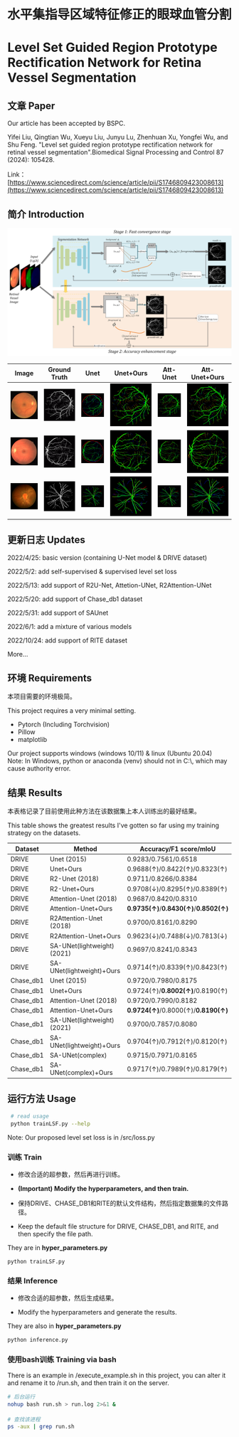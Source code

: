 # 水平集指导区域特征修正的眼球血管分割  
# Level Set Guided Region Prototype Rectification Network for Retina Vessel Segmentation

## 文章 Paper

Our article has been accepted by BSPC.

Yifei Liu, Qingtian Wu, Xueyu Liu, Junyu Lu, Zhenhuan Xu, Yongfei Wu, and Shu Feng. "Level set guided region prototype rectification network for retinal vessel segmentation".Biomedical Signal Processing and Control 87 (2024): 105428.

Link：[https://www.sciencedirect.com/science/article/pii/S1746809423008613](https://www.sciencedirect.com/science/article/pii/S1746809423008613)

## 简介 Introduction

![](figures/flowchart.png)

| Image                    | Ground Truth                | Unet                       | Unet+Ours                     | Att-Unet                      | Att-Unet+Ours                    |
| ------------------------ | ------------------------ | ------------------------ | ------------------------ | ------------------------ | ------------------------ |
| ![](figures/Image/16_test.png) | ![](figures/gt/16_manual2.gif) | ![](figures/unet_origin_DRIVE/16_test_unet_prediciton_color.png) | ![](figures/unet_mine_DRIVE/16_test_unet_prediciton_color.png) | ![](figures/attunet_origin_DRIVE/16_test_attunet_prediciton_color.png) | ![](figures/attunet_mine_DRIVE/16_test_attunet_prediciton_color.png) |
| ![](figures/Image/11_test.png) | ![](figures/gt/11_manual2.gif) | ![](figures/unet_origin_DRIVE/11_test_unet_prediciton_color.png.png) | ![](figures/unet_mine_DRIVE/11_test_unet_prediciton_color.png) | ![](figures/attunet_origin_DRIVE/11_test_attunet_prediciton_color.png) | ![](figures/attunet_mine_DRIVE/11_test_attunet_prediciton_color.png) |
| ![](figures/Image/Image_08L.jpg) | ![](figures/gt/Image_08L_1stHO.png) | ![](figures/unet_origin_Chase_db1/Image_08L_unet_prediciton_color.png) | ![](figures/unet_mine_Chase_db1/Image_08L_unet_prediciton_color.png) | ![](figures/attunet_origin_Chase_db1/Image_08L_attunet_prediciton_color.png) | ![](figures/attunet_mine_Chase_db1/Image_08L_attunet_prediciton_color.png) |


## 更新日志 Updates

2022/4/25: basic version (containing U-Net model & DRIVE dataset)

2022/5/2: add self-supervised & supervised level set loss

2022/5/13: add support of R2U-Net, Attetion-UNet, R2Attention-UNet

2022/5/20: add support of Chase_db1 dataset

2022/5/31: add support of SAUnet

2022/6/1: add a mixture of various models

2022/10/24: add support of RITE dataset

More...



## 环境 Requirements

本项目需要的环境极简。

This project requires a very minimal setting.

- Pytorch (Including Torchvision)
- Pillow
- matplotlib

Our project supports windows (windows 10/11) & linux (Ubuntu 20.04)  
Note: In Windows, python or anaconda (venv) should not in C:\\, which may cause authority error.


## 结果 Results

本表格记录了目前使用此种方法在该数据集上本人训练出的最好结果。

This table shows the greatest results I've gotten so far using my training strategy on the datasets.

| Dataset   | Method                     | Accuracy/F1 score/mIoU                   
| --------- | -------------------------- | -----------------------------------------
| DRIVE     | Unet (2015)                | 0.9283/0.7561/0.6518                      
| DRIVE     | Unet+Ours                  | 0.9688(↑)/0.8422(↑)/0.8323(↑)             
| DRIVE     | R2-Unet (2018)             | 0.9711/0.8266/0.8384                     
| DRIVE     | R2-Unet+Ours               | 0.9708(↓)/0.8295(↑)/0.8389(↑)             
| DRIVE     | Attention-Unet (2018)            | 0.9687/0.8420/0.8310                      
| DRIVE     | Attention-Unet+Ours              | **0.9735(↑)**/**0.8430(↑)**/**0.8502(↑)** 
| DRIVE     | R2Attention-Unet (2018)          | 0.9700/0.8161/0.8290                     
| DRIVE     | R2Attention-Unet+Ours            | 0.9623(↓)/0.7488(↓)/0.7813(↓)            
| DRIVE     | SA-UNet(lightweight)(2021) | 0.9697/0.8241/0.8343                     
| DRIVE     | SA-UNet(lightweight)+Ours  | 0.9714(↑)/0.8339(↑)/0.8423(↑)            
| Chase_db1 | Unet (2015)                | 0.9720/0.7980/0.8175                     
| Chase_db1 | Unet+Ours                  | 0.9724(↑)/**0.8002(↑)**/0.8190(↑)    
| Chase_db1 | Attention-Unet (2018)            | 0.9720/0.7990/0.8182                     
| Chase_db1 | Attention-Unet+Ours              | **0.9724(↑)**/0.8000(↑)/**0.8190(↑)**
| Chase_db1 | SA-UNet(lightweight)(2021) | 0.9700/0.7857/0.8080                   
| Chase_db1 | SA-UNet(lightweight)+Ours  | 0.9704(↑)/0.7912(↑)/0.8120(↑)          
| Chase_db1 | SA-UNet(complex)           | 0.9715/0.7971/0.8165                     
| Chase_db1 | SA-UNet(complex)+Ours      | 0.9717(↑)/0.7989(↑)/0.8179(↑)             


## 运行方法 Usage

```bash
 # read usage
 python trainLSF.py --help
```

Note: Our proposed level set loss is in /src/loss.py


### 训练 Train

- 修改合适的超参数，然后再进行训练。

- **(Important) Modify the hyperparameters, and then train.**

- 保持DRIVE、CHASE\_DB1和RITE的默认文件结构，然后指定数据集的文件路径。

- Keep the default file structure for DRIVE, CHASE\_DB1, and RITE, and then specify the file path.

They are in **hyper_parameters.py**

```bash
python trainLSF.py
```



### 结果 Inference

- 修改合适的超参数，然后生成结果。

- Modify the hyperparameters and generate the results.

They are also in **hyper_parameters.py**

```bash
python inference.py
```



 ### 使用bash训练 Training via bash
 
There is an example in /execute_example.sh in this project, you can alter it and rename it to /run.sh, and then train it on the server.

```bash
# 后台运行
nohup bash run.sh > run.log 2>&1 &

# 查找该进程
ps -aux | grep run.sh
```

